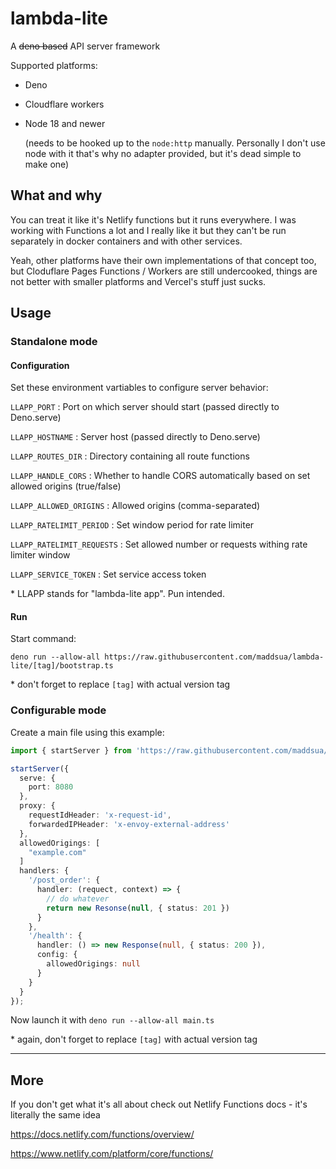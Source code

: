 # lambda-lite

A ~~deno based~~ API server framework

Supported platforms: 

- Deno

- Cloudflare workers

- Node 18 and newer

	(needs to be hooked up to the `node:http` manually. Personally I don't use node with it that's why no adapter provided, but it's dead simple to make one)

## What and why

You can treat it like it's Netlify functions but it runs everywhere. I was working with Functions a lot and I really like it but they can't be run separately in docker containers and with other services.

Yeah, other platforms have their own implementations of that concept too, but Cloduflare Pages Functions / Workers are still undercooked, things are not better with smaller platforms and Vercel's stuff just sucks.

## Usage

### Standalone mode

#### Configuration

Set these environment vartiables to configure server behavior:

`LLAPP_PORT` : Port on which server should start (passed directly to Deno.serve)

`LLAPP_HOSTNAME` : Server host (passed directly to Deno.serve)

`LLAPP_ROUTES_DIR` : Directory containing all route functions

`LLAPP_HANDLE_CORS` : Whether to handle CORS automatically based on set allowed origins (true/false)

`LLAPP_ALLOWED_ORIGINS` : Allowed origins (comma-separated)

`LLAPP_RATELIMIT_PERIOD` : Set window period for rate limiter

`LLAPP_RATELIMIT_REQUESTS` : Set allowed number or requests withing rate limiter window

`LLAPP_SERVICE_TOKEN` : Set service access token

\* LLAPP stands for "lambda-lite app". Pun intended.

#### Run

Start command:

```
deno run --allow-all https://raw.githubusercontent.com/maddsua/lambda-lite/[tag]/bootstrap.ts
```

\* don't forget to replace `[tag]` with actual version tag

### Configurable mode

Create a main file using this example:

```typescript
import { startServer } from 'https://raw.githubusercontent.com/maddsua/lambda-lite/[tag]/mod.ts';

startServer({
  serve: {
    port: 8080
  },
  proxy: {
    requestIdHeader: 'x-request-id',
    forwardedIPHeader: 'x-envoy-external-address'
  },
  allowedOrigings: [
    "example.com"
  ]
  handlers: {
    '/post_order': {
      handler: (requect, context) => {
        // do whatever
        return new Resonse(null, { status: 201 })
      }
    },
    '/health': {
      handler: () => new Response(null, { status: 200 }),
      config: {
        allowedOrigings: null
      }
    }
  }
});

```

Now launch it with `deno run --allow-all main.ts`

\* again, don't forget to replace `[tag]` with actual version tag

---

## More

If you don't get what it's all about check out Netlify Functions docs - it's literally the same idea

https://docs.netlify.com/functions/overview/

https://www.netlify.com/platform/core/functions/
